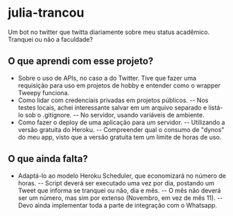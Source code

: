 # julia-trancou
Um bot no twitter que twitta diariamente sobre meu status acadêmico. Tranquei ou não a faculdade?

## O que aprendi com esse projeto?
- Sobre o uso de APIs, no caso a do Twitter. Tive que fazer uma requisição para uso em projetos de hobby e entender como o wrapper Tweepy funciona.
- Como lidar com credenciais privadas em projetos públicos.
-- Nos testes locais, achei interessante salvar em um arquivo separado e listá-lo sob o .gitignore.
-- No servidor, usando variáveis de ambiente.
- Como fazer o deploy de uma aplicação para um servidor.
-- Utilizando a versão gratuita do Heroku.
-- Compreender qual o consumo de "dynos" do meu app, visto que a versão gratuita tem um limite de horas de uso.

## O que ainda falta?
- Adaptá-lo ao modelo Heroku Scheduler, que economizará no número de horas.
-- Script deverá ser executado uma vez por dia, postando um Tweet que informa se tranquei ou não, dia e mês.
-- O mês não deverá ser um número, mas sim por extenso (Novembro, em vez de mês 11).
-- Devo ainda implementar toda a parte de integração com o Whatsapp.
